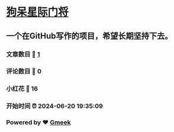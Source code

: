 # [狗呆星际门将](https://www.yuliytech.top/)
## 一个在GitHub写作的项目，希望长期坚持下去。
### 文章数目 :page_facing_up: [1](https://telltear.github.io/telltearown.github.io/tag.html) 
### 评论数目 :speech_balloon: 0 
### 小红花 :hibiscus: 16 
### 开始时间 :alarm_clock: 2024-06-20 19:35:09 
### Powered by :heart: [Gmeek](https://github.com/Meekdai/Gmeek)
